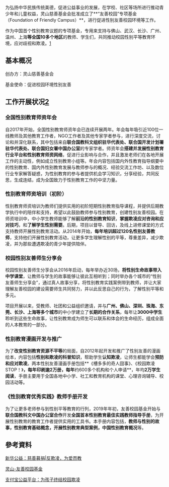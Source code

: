 为弘扬中华民族传统美德，促进公益事业的发展，在学校、社区等场所进行推动青少年和儿童权益，灵山慈善基金会批准成立了**“友善校园”专项基金（Foundation of Friendly Campus）**，进行促进性别友善校园环境等工作。

作为中国首个性别教育议题的专项基金，专用来支持与佛山、武汉、长沙、广州、温州、上海**等全国10多个地区**的教师、学生们，共同推动校园性别平等教育环境，应对歧视和欺凌。[1](http://www.lingshanfoundation.org/info?id=256)

## 基本概况

创办方：灵山慈善基金会

基金使命：促进校园环境性别友善

## 工作开展状况[2](http://xhgy.xinhuanet.com/p/ca8e2n3gk9rz76l9g8v2k6woymvl45xq?partner_id=cam7klxnremov5gydo1019z84pwq237o)

### 全国性别教育师资年会

自2017年开始，全国性别教育师资年会已连续开展两年。年会每年吸引近100位一线教师及其他教育工作者，NGO工作者及其他专家学者参与，进行深度交流，讨论和并深化联系，其中包括来自**联合国教科文组织驻华代表处、联合国开发计划署驻华代表处、联合国妇女署中国办公室**的专家学者。师资年会**搭建并发展性别教育行业平台和性别教育师资网络**，促进行业影响与合作，并且激发老师们在各地开展工作的主动性，例如成立性别教育小组等。年会内容包括国内外性教育指导纲要中的性别教育、国内外性别教育发展与教师参与的概况、经验交流工作坊、以及数位行业专家解答疑惑，为性别教育的参与者提供机会学习知识，分享经验，共同反思，生成连结，成为全国致力于性别教育工作的中坚力量。

### 性别教育师资培训（初阶）

性别教育师资培训为教师们提供实用的初阶短期性别教育指导课程，并提供后期教学执行中的陪伴和支持，希望以此鼓励教师参与性别教育，创建性别友善校园。在师资培训中，中小学生教师能够了解**前沿的性别教育知识**，**掌握欺凌应对咨询和应对技巧**，和**了解学生性别需要**。后期，项目以督导、回访，及线上进修课堂的方式支持教师开展性别教育活动。从2014年开始，**每年培训超过120名性别友善教师**，支持他们开展性别教育活动，让更多学生理解性别的平等，尊重差异，减少欺凌，并为那些遭遇欺凌的青少年提供陪伴。

### 校园性别友善师生分享会

校园性别友善师生分享会从2016年启动，每年举办近30场，**将性别生命故事带入中学课堂**，让教师与学生的故事能够让彼此互相听到；同时举办各个城市的“性别友善师生分享会”，通过真人故事分享，将性别教育实践案例带到教师，并让大家理解友善校园的建设需要师生共同努力，并以此反思自己的行为，了解性别平等和多元。

项目开展以来，受教师、社团和公益组织邀请，并与**广州、佛山、深圳、珠海、东莞、长沙、上海等多个城市**的中小学建立了**长期的合作关系**，每年让**3000中学生**聆听到这些生命故事，让性别教育成为师生可以联系和体会的生命经历，组成全面的人本教育的一部分。

### 性别教育漫画开发与推广

为了**改变性别教育资源不平等**的局面，自2012年起开发和推广了性别友善的漫画绘本，内容包括**性别和欺凌的科普知识**，帮助学生**认知欺凌**，让师生都能学会**预防和应对欺凌**。两本性别友善漫画手册包括**《槽多多的奇人囧事》、《校园欺凌STOP！》**，每年印刷逾2万册，每年**约600多个机构和个人申请**，年均**2万学生阅读**，手册主要用于全国各地中小学、社工和教育机构的课堂、心理咨询辅导、校园活动等。

### 《性别教育优秀实践》教师手册开发

为了让更多老师参与到性别平等教育的行列，2019年年初，友善校园基金开始与**联合国教科文中国办公室合作**开发**全国首本性别教育最佳实践教师指导手册**，为开展性别教育的教育工作者提供实用的工具书。本手册内容包括，**教师与性别的故事，性别教育基础概念，开展性别教育典型案例，中国性别教育概况**等。

## 參考資料

[新华公益：慈善募捐|反欺凌，为爱而教](http://xhgy.xinhuanet.com/p/ca8e2n3gk9rz76l9g8v2k6woymvl45xq?partner_id=cam7klxnremov5gydo1019z84pwq237o)

[灵山-友善校园基金](http://www.lingshanfoundation.org/info?id=256)

[支付宝公益平台：为孩子终结校园欺凌](https://love.alipay.com/donate/itemDetail.htm?name=2019042012332821710)